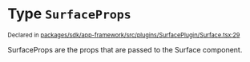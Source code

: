 # Type `SurfaceProps`
<sub>Declared in [packages/sdk/app-framework/src/plugins/SurfacePlugin/Surface.tsx:29](https://github.com/dxos/dxos/blob/ec4e715a1/packages/sdk/app-framework/src/plugins/SurfacePlugin/Surface.tsx#L29)</sub>


SurfaceProps are the props that are passed to the Surface component.




